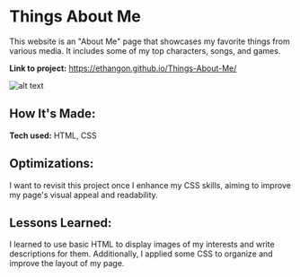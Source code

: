 # Things About Me 

This website is an "About Me" page that showcases my favorite things from various media. It includes some of my top characters, songs, and games.

**Link to project:** https://ethangon.github.io/Things-About-Me/

![alt text](https://i.imgur.com/Ux7flqm.jpeg)

## How It's Made:

**Tech used:** HTML, CSS

## Optimizations:

I want to revisit this project once I enhance my CSS skills, aiming to improve my page's visual appeal and readability.

## Lessons Learned:

I learned to use basic HTML to display images of my interests and write descriptions for them. Additionally, I applied some CSS to organize and improve the layout of my page.

